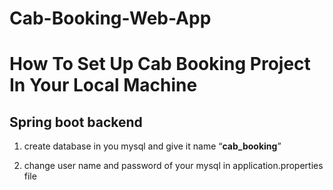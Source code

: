 # Cab-Booking-Web-App

# How To Set Up Cab Booking Project In Your Local Machine



## Spring boot backend

1. create database in you mysql and give it name “**cab_booking**”

2. change user name and password of your mysql in application.properties file
